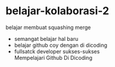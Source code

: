 belajar-kolaborasi-2
==
belajar membuat squashing merge
- semangat belajar hal baru
- belajar github coy dengan di dicoding
- fullsatck developer 
sukses-sukses<br>
Mempelajari Github Di Dicoding
